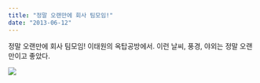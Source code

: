 ```yaml
---
title: "정말 오랜만에 회사 팀모임!"
date: "2013-06-12"
---
```


정말 오랜만에 회사 팀모임! 이태원의 옥탑공방에서. 이런 날씨, 풍경, 야외는 정말 오랜만이고 좋았다.

![](../photo/2013-06-12-정말_오랜만에_회사_팀모임!.jpg)